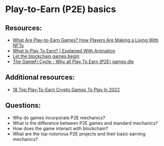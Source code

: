 # Play-to-Earn (P2E) basics

## Resources:

* [What Are Play-to-Earn Games? How Players Are Making a Living With NFTs](https://decrypt.co/resources/what-are-play-to-earn-games-how-players-are-making-a-living-with-nfts)
* [What Is Play To Earn? | Explained With Animation](https://www.youtube.com/watch?v=dYK-_mpvgOw)
* [Let the blockchain games begin](https://zipmex.com/learn/the-future-of-blockchain-gaming/)
* [The GameFi Cycle - Why all Play To Earn (P2E) games die](https://www.youtube.com/watch?v=0Bq-jmK1O-k)


## Additional resources:
* [18 Top Play-To-Earn Crypto Games To Play In 2022](https://zipmex.com/learn/top-play-to-earn-crypto-games/)

## Questions:
* Why do games incorporate P2E mechanics?
* What is the difference between P2E games and standard mechanics?
* How does the game interact with blockchain? 
* What are the top notorious P2E projects and their basic earning mechanics? 
